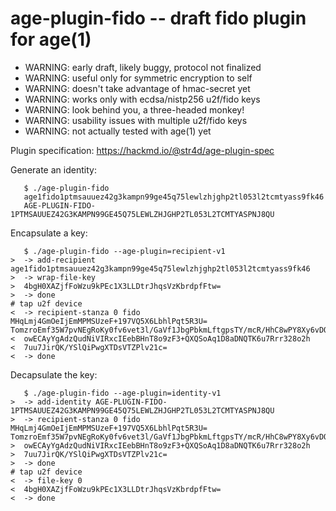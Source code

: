 age-plugin-fido -- draft fido plugin for age(1)
===

- WARNING: early draft, likely buggy, protocol not finalized
- WARNING: useful only for symmetric encryption to self
- WARNING: doesn't take advantage of hmac-secret yet
- WARNING: works only with ecdsa/nistp256 u2f/fido keys
- WARNING: look behind you, a three-headed monkey!
- WARNING: usability issues with multiple u2f/fido keys
- WARNING: not actually tested with age(1) yet

Plugin specification: https://hackmd.io/@str4d/age-plugin-spec

Generate an identity:

```none
   $ ./age-plugin-fido
   age1fido1ptmsauuez42g3kampn99ge45q75lewlzhjghp2tl053l2tcmtyass9fk46
   AGE-PLUGIN-FIDO-1PTMSAUUEZ42G3KAMPN99GE45Q75LEWLZHJGHP2TL053L2TCMTYASPNJ8QU
```

Encapsulate a key:

```none
   $ ./age-plugin-fido --age-plugin=recipient-v1
>  -> add-recipient age1fido1ptmsauuez42g3kampn99ge45q75lewlzhjghp2tl053l2tcmtyass9fk46
>  -> wrap-file-key
>  4bgH0XAZjfFoWzu9kPEc1X3LLDtrJhqsVzKbrdpfFtw=
>  -> done
# tap u2f device
<  -> recipient-stanza 0 fido MHqLmj4GmOeIjEmMPMSUzeF+197VQ5X6LbhlPqt5R3U= TomzroEmf35W7pvNEgRoKy0fv6vet3l/GaVf1JbgPbkmLftgpsTY/mcR/HhC8wPY8Xy6vDQRxnTrLxB1rW3MqA==
<  owECAyYgAdzQudNiVIRxcIEebBHnT8o9zF3+QXQSoAq1D8aDNQTK6u7Rrr328o2h
<  7uu7JirQK/YSlQiPwgXTDsVTZPlv21c=
<  -> done
```

Decapsulate the key:

```none
   $ ./age-plugin-fido --age-plugin=identity-v1
>  -> add-identity AGE-PLUGIN-FIDO-1PTMSAUUEZ42G3KAMPN99GE45Q75LEWLZHJGHP2TL053L2TCMTYASPNJ8QU
>  -> recipient-stanza 0 fido MHqLmj4GmOeIjEmMPMSUzeF+197VQ5X6LbhlPqt5R3U= TomzroEmf35W7pvNEgRoKy0fv6vet3l/GaVf1JbgPbkmLftgpsTY/mcR/HhC8wPY8Xy6vDQRxnTrLxB1rW3MqA==
>  owECAyYgAdzQudNiVIRxcIEebBHnT8o9zF3+QXQSoAq1D8aDNQTK6u7Rrr328o2h
>  7uu7JirQK/YSlQiPwgXTDsVTZPlv21c=
>  -> done
# tap u2f device
<  -> file-key 0
<  4bgH0XAZjfFoWzu9kPEc1X3LLDtrJhqsVzKbrdpfFtw=
<  -> done
```
